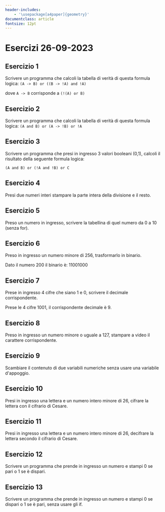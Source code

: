 ```yaml
---
header-includes:
    - '\usepackage[a4paper]{geometry}'
documentclass: article
fontsize: 12pt
---
```


# Esercizi 26-09-2023

## Esercizio 1

Scrivere un programma che calcoli la tabella di verità di questa formula logica:
`(A -> B) or ((B -> !A) and !A)`

dove `A -> B` corrisponde a `(!(A) or B)`

## Esercizio 2

Scrivere un programma che calcoli la tabella di verità di questa formula logica:
`(A and B) or (A -> !B) or !A`

## Esercizio 3

Scrivere un programma che presi in ingresso 3 valori booleani (0,1), calcoli il risultato della seguente formula logica:

`(A and B) or (!A and !B) or C`

## Esercizio 4

Presi due numeri interi stampare la parte intera della divisione e il resto.

## Esercizio 5

Preso un numero in ingresso, scrivere la tabellina di quel numero da 0 a 10 (senza for).

## Esercizio 6

Preso in ingresso un numero minore di 256, trasformarlo in binario.

Dato il numero 200 il binario è: 11001000

## Esercizio 7

Prese in ingresso 4 cifre che siano 1 e 0, scrivere il decimale corrispondente.

Prese le 4 cifre 1001, il corrispondente decimale è 9.

## Esercizio 8

Preso in ingresso un numero minore o uguale a 127, stampare a video il carattere corrispondente.

## Esercizio 9

Scambiare il contenuto di due variabili numeriche senza usare una variabile d'appoggio.

## Esercizio 10

Presi in ingresso una lettera e un numero intero minore di 26, cifrare la lettera con il cifrario di Cesare.

## Esercizio 11

Presi in ingresso una lettera e un numero intero minore di 26, decifrare la lettera secondo il cifrario di Cesare.

## Esercizio 12

Scrivere un programma che prende in ingresso un numero e stampi 0 se pari o 1 se è dispari.

## Esercizio 13

Scrivere un programma che prende in ingresso un numero e stampi 0 se dispari o 1 se è pari, senza usare gli if.





